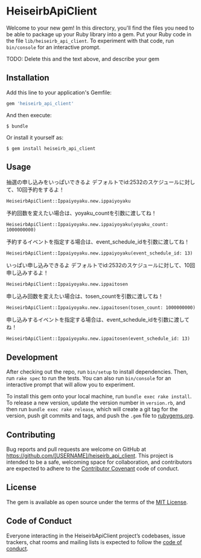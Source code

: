 # HeiseirbApiClient

Welcome to your new gem! In this directory, you'll find the files you need to be able to package up your Ruby library into a gem. Put your Ruby code in the file `lib/heiseirb_api_client`. To experiment with that code, run `bin/console` for an interactive prompt.

TODO: Delete this and the text above, and describe your gem

## Installation

Add this line to your application's Gemfile:

```ruby
gem 'heiseirb_api_client'
```

And then execute:

    $ bundle

Or install it yourself as:

    $ gem install heiseirb_api_client

## Usage

抽選の申し込みをいっぱいできるよ
デフォルトでid:2532のスケジュールに対して、10回予約をするよ！
```
HeiseirbApiClient::Ippaiyoyaku.new.ippaiyoyaku
```
予約回数を変えたい場合は、yoyaku_countを引数に渡してね！
```
HeiseirbApiClient::Ippaiyoyaku.new.ippaiyoyaku(yoyaku_count: 1000000000)
```
予約するイベントを指定する場合は、event_schedule_idを引数に渡してね！
```
HeiseirbApiClient::Ippaiyoyaku.new.ippaiyoyaku(event_schedule_id: 13)
```

いっぱい申し込みできるよ
デフォルトでid:2532のスケジュールに対して、10回申し込みするよ！
```
HeiseirbApiClient::Ippaiyoyaku.new.ippaitosen
```
申し込み回数を変えたい場合は、tosen_countを引数に渡してね！
```
HeiseirbApiClient::Ippaiyoyaku.new.ippaitosen(tosen_count: 1000000000)
```
申し込みするイベントを指定する場合は、event_schedule_idを引数に渡してね！
```
HeiseirbApiClient::Ippaiyoyaku.new.ippaitosen(event_schedule_id: 13)
```

## Development

After checking out the repo, run `bin/setup` to install dependencies. Then, run `rake spec` to run the tests. You can also run `bin/console` for an interactive prompt that will allow you to experiment.

To install this gem onto your local machine, run `bundle exec rake install`. To release a new version, update the version number in `version.rb`, and then run `bundle exec rake release`, which will create a git tag for the version, push git commits and tags, and push the `.gem` file to [rubygems.org](https://rubygems.org).

## Contributing

Bug reports and pull requests are welcome on GitHub at https://github.com/[USERNAME]/heiseirb_api_client. This project is intended to be a safe, welcoming space for collaboration, and contributors are expected to adhere to the [Contributor Covenant](http://contributor-covenant.org) code of conduct.

## License

The gem is available as open source under the terms of the [MIT License](https://opensource.org/licenses/MIT).

## Code of Conduct

Everyone interacting in the HeiseirbApiClient project’s codebases, issue trackers, chat rooms and mailing lists is expected to follow the [code of conduct](https://github.com/[USERNAME]/heiseirb_api_client/blob/master/CODE_OF_CONDUCT.md).
